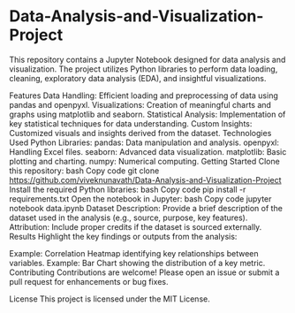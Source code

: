 # Data-Analysis-and-Visualization-Project


This repository contains a Jupyter Notebook designed for data analysis and visualization. The project utilizes Python libraries to perform data loading, cleaning, exploratory data analysis (EDA), and insightful visualizations.

Features
Data Handling: Efficient loading and preprocessing of data using pandas and openpyxl.
Visualizations: Creation of meaningful charts and graphs using matplotlib and seaborn.
Statistical Analysis: Implementation of key statistical techniques for data understanding.
Custom Insights: Customized visuals and insights derived from the dataset.
Technologies Used
Python Libraries:
pandas: Data manipulation and analysis.
openpyxl: Handling Excel files.
seaborn: Advanced data visualization.
matplotlib: Basic plotting and charting.
numpy: Numerical computing.
Getting Started
Clone this repository:
bash
Copy code
git clone https://github.com/viveknunavath/Data-Analysis-and-Visualization-Project
Install the required Python libraries:
bash
Copy code
pip install -r requirements.txt
Open the notebook in Jupyter:
bash
Copy code
jupyter notebook data.ipynb
Dataset
Description: Provide a brief description of the dataset used in the analysis (e.g., source, purpose, key features).
Attribution: Include proper credits if the dataset is sourced externally.
Results
Highlight the key findings or outputs from the analysis:

Example: Correlation Heatmap identifying key relationships between variables.
Example: Bar Chart showing the distribution of a key metric.
Contributing
Contributions are welcome! Please open an issue or submit a pull request for enhancements or bug fixes.

License
This project is licensed under the MIT License.

